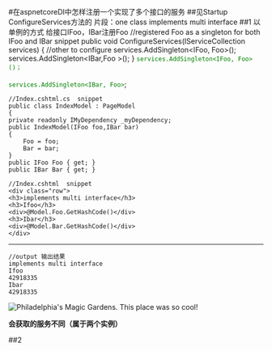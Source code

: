 #在aspnetcoreDI中怎样注册一个实现了多个接口的服务
##见Startup ConfigureServices方法的 片段：one class implements multi interface
##1 以单例的方式 给接口IFoo，IBar注册Foo
	//registered Foo as a singleton for both IFoo and IBar  snippet
    public void ConfigureServices(IServiceCollection services)
    {
		//other to configure
        services.AddSingleton<IFoo, Foo>();
        services.AddSingleton<IBar,Foo >(); 
	}
<code style="color:green;">services.AddSingleton<IFoo, Foo>()；
</code><br>
<span style="color:green;">`services.AddSingleton<IBar, Foo>`</span>;<br>

    //Index.cshtml.cs  snippet
	public class IndexModel : PageModel
    {
    private readonly IMyDependency _myDependency;
    public IndexModel(IFoo foo,IBar bar)
    {
	    Foo = foo;
	    Bar = bar;
    }
    public IFoo Foo { get; }
    public IBar Bar { get; }

	//Index.cshtml  snippet
    <div class="row">
    <h3>implements multi interface</h3>
    <h3>Ifoo</h3>
    <div>@Model.Foo.GetHashCode()</div>
    <h3>Ibar</h3>
    <div>@Model.Bar.GetHashCode()</div>
    </div>
***
	//output 输出结果
	implements multi interface
	Ifoo
	42918335
	Ibar
	42918335
![Philadelphia's Magic Gardens. This place was so cool!](/markdownassets/images/output.jpg "Philadelphia's Magic Gardens")

**会获取的服务不同（属于两个实例）**


##2 
